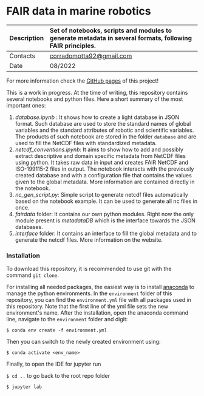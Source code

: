# FAIR data in marine robotics

|Description	| Set of notebooks, scripts and modules to generate metadata in several formats, following FAIR principles. |
| :-------------| :----------------------------------------------------------- |
|Contacts		| corradomotta92@gmail.com |
|Date		| 08/2022 |

For more information check the [GitHub pages](https://corradomotta.github.io/FAIR-Data-in-Marine-Robotics/) of this project! 

This is a work in progress. At the time of writing, this repository contains several notebooks and python files. Here a short summary of the most important ones:

1. _database.ipynb_ : It shows how to create a light database in JSON format. Such database are used to store the standard names of global variables and the standard attributes of robotic and scientific variables. The products of such notebook are stored in the folder `database` and are used to fill the NetCDF files with standardized metadata.
2. _netcdf_conventions.ipynb_: It aims to show how to add and possibly extract descriptive and domain specific metadata from NetCDF files using python. It takes raw data in input and creates FAIR NetCDF and ISO-199115-2 files in output. The notebook interacts with the previously created database and with a configuration file that contains the values given to the global metadata. More information are contained directly in the notebook.
3. _nc_gen_script.py_: Simple script to generate netcdf files automatically based on the notebook example. It can be used to generate all nc files in once.
4. _fairdata_ folder: It contains our own python modules. Right now the only module present is _metadataDB_ which is the interface towards the JSON databases.
5. _interface_ folder: It contains an interface to fill the global metadata and to generate the netcdf files. More information on the website.

### Installation
To download this repository, it is recommended to use git with the command `git clone`.

For installing all needed packages, the easiest way is to install [anaconda](https://www.anaconda.com/products/distribution) to manage the python environments.
In the `environment` folder of this repository, you can find the `environment.yml` file with all packages used in this repository. Note that the first line of the yml file sets the new environment's name.
After the installation, open the anaconda command line, navigate to the `environment` folder and digit:

`$ conda env create -f environment.yml`

Then you can switch to the newly created environment using:

`$ conda activate <env_name>`

Finally, to open the IDE for jupyter run

`$ cd ..` to go back to the root repo folder

`$ jupyter lab`
